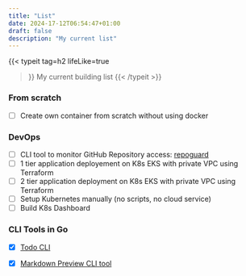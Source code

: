 ```yaml
---
title: "List"
date: 2024-17-12T06:54:47+01:00
draft: false
description: "My current list"
---
```


{{< typeit 
  tag=h2
  lifeLike=true
>}}
My current building list 
{{< /typeit >}}

### From scratch
- [ ] Create own container from scratch without using docker

### DevOps 
- [ ] CLI tool to monitor GitHub Repository access: [repoguard](https://github.com/harisheoran/repoguard/)
- [ ] 1 tier application deployement on K8s EKS with private VPC using Terraform
- [ ] 2 tier application deployment on K8s EKS with private VPC using Terraform
- [ ] Setup Kubernetes manually (no scripts, no cloud service)
- [ ] Build K8s Dashboard

### CLI Tools in Go
- [x] [Todo CLI](https://github.com/harisheoran/todo-cli)
- [x] [Markdown Preview CLI tool](https://github.com/harisheoran/mdp)


